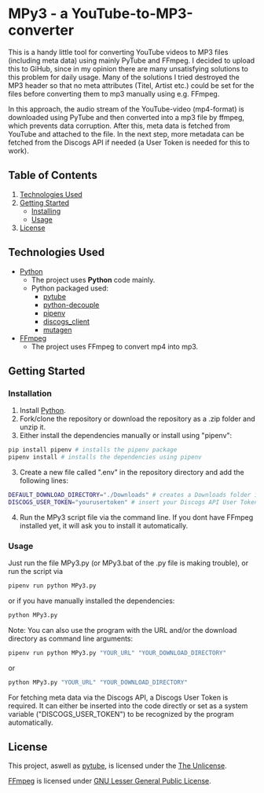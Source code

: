 # MPy3 - a YouTube-to-MP3-converter
This is a handy little tool for converting YouTube videos to MP3 files (including meta data) using mainly PyTube and FFmpeg.
I decided to upload this to GiHub, since in my opinion there are many unsatisfying solutions to this problem for daily usage. Many of the solutions I tried destroyed the MP3 header so that no meta attributes (Titel, Artist etc.) could be set for the files before converting them to mp3 manually using e.g. FFmpeg.

In this approach, the audio stream of the YouTube-video (mp4-format) is downloaded using PyTube and then converted into a mp3 file by ffmpeg, which prevents data corruption. After this, meta data is fetched from YouTube and attached to the file. In the next step, more metadata can be fetched from the Discogs API if needed (a User Token is needed for this to work).
## Table of Contents
1. [Technologies Used](#technologies-used)
2. [Getting Started](#getting-started)
    - [Installing](#installing)
    - [Usage](#usage)
3. [License](#license)
## Technologies Used
- [Python](https://www.python.org)
    - The project uses **Python** code mainly.
    - Python packaged used: 
        - [pytube](https://github.com/pytube/pytube)
        - [python-decouple](https://github.com/HBNetwork/python-decouple)
        - [pipenv](https://github.com/pypa/pipenv)
        - [discogs_client](https://github.com/joalla/discogs_client)
        - [mutagen](https://github.com/quodlibet/mutagen)
- [FFmpeg](https://ffmpeg.org)
    - The project uses FFmpeg to convert mp4 into mp3.
## Getting Started
### Installation
1. Install [Python](https://www.python.org).
1. Fork/clone the repository or download the repository as a .zip folder and unzip it.
2. Either install the dependencies manually or install using "pipenv":
```bash
pip install pipenv # installs the pipenv package
pipenv install # installs the dependencies using pipenv
```
3. Create a new file called ".env" in the repository directory and add the following lines:
```bash
DEFAULT_DOWNLOAD_DIRECTORY="./Downloads" # creates a Downloads folder in the current directory - change path if needed
DISCOGS_USER_TOKEN="yourusertoken" # insert your Discogs API User Token if you want to fetch meta from there
```
4. Run the MPy3 script file via the command line. If you dont have FFmpeg installed yet, it will ask you to install it automatically.
### Usage
Just run the file MPy3.py (or MPy3.bat of the .py file is making trouble), or run the script via
```bash
pipenv run python MPy3.py
```
or if you have manually installed the dependencies:
```bash
python MPy3.py
```

Note: You can also use the program with the URL and/or the download directory as command line arguments:
```bash
pipenv run python MPy3.py "YOUR_URL" "YOUR_DOWNLOAD_DIRECTORY"
```
or
```bash
python MPy3.py "YOUR_URL" "YOUR_DOWNLOAD_DIRECTORY"
```
For fetching meta data via the Discogs API, a Discogs User Token is required. It can either be inserted into the code directly or set as a system variable ("DISCOGS_USER_TOKEN") to be recognized by the program automatically.
<!-- TODO: ## Testing -->
<!-- TODO: ## Contributing -->
## License
This project, aswell as [pytube](https://github.com/pytube/pytube), is licensed under the [The Unlicense](https://choosealicense.com/licenses/unlicense/).

[FFmpeg](https://ffmpeg.org) is licensed under [GNU Lesser General Public License](https://www.gnu.org/licenses/old-licenses/lgpl-2.1.html).